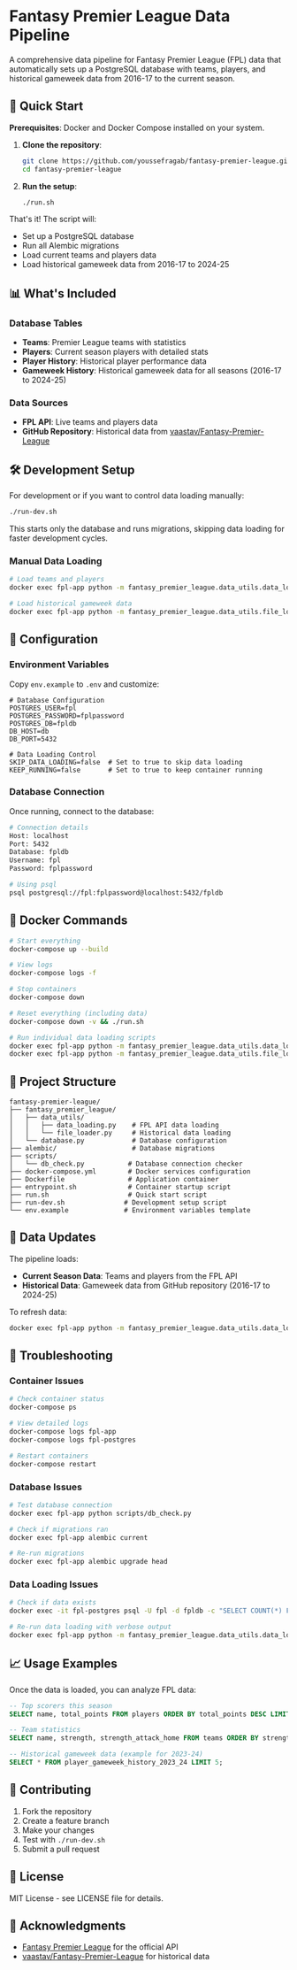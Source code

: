 # Fantasy Premier League Data Pipeline

A comprehensive data pipeline for Fantasy Premier League (FPL) data that automatically sets up a PostgreSQL database with teams, players, and historical gameweek data from 2016-17 to the current season.

## 🚀 Quick Start

**Prerequisites**: Docker and Docker Compose installed on your system.

1. **Clone the repository**:

   ```bash
   git clone https://github.com/youssefragab/fantasy-premier-league.git
   cd fantasy-premier-league
   ```

2. **Run the setup**:

   ```bash
   ./run.sh
   ```

That's it! The script will:

- Set up a PostgreSQL database
- Run all Alembic migrations
- Load current teams and players data
- Load historical gameweek data from 2016-17 to 2024-25

## 📊 What's Included

### Database Tables

- **Teams**: Premier League teams with statistics
- **Players**: Current season players with detailed stats
- **Player History**: Historical player performance data
- **Gameweek History**: Historical gameweek data for all seasons (2016-17 to 2024-25)

### Data Sources

- **FPL API**: Live teams and players data
- **GitHub Repository**: Historical data from [vaastav/Fantasy-Premier-League](https://github.com/vaastav/Fantasy-Premier-League)

## 🛠️ Development Setup

For development or if you want to control data loading manually:

```bash
./run-dev.sh
```

This starts only the database and runs migrations, skipping data loading for faster development cycles.

### Manual Data Loading

```bash
# Load teams and players
docker exec fpl-app python -m fantasy_premier_league.data_utils.data_loading --refresh

# Load historical gameweek data
docker exec fpl-app python -m fantasy_premier_league.data_utils.file_loader
```

## 🔧 Configuration

### Environment Variables

Copy `env.example` to `.env` and customize:

```env
# Database Configuration
POSTGRES_USER=fpl
POSTGRES_PASSWORD=fplpassword
POSTGRES_DB=fpldb
DB_HOST=db
DB_PORT=5432

# Data Loading Control
SKIP_DATA_LOADING=false  # Set to true to skip data loading
KEEP_RUNNING=false       # Set to true to keep container running
```

### Database Connection

Once running, connect to the database:

```bash
# Connection details
Host: localhost
Port: 5432
Database: fpldb
Username: fpl
Password: fplpassword

# Using psql
psql postgresql://fpl:fplpassword@localhost:5432/fpldb
```

## 🐳 Docker Commands

```bash
# Start everything
docker-compose up --build

# View logs
docker-compose logs -f

# Stop containers
docker-compose down

# Reset everything (including data)
docker-compose down -v && ./run.sh

# Run individual data loading scripts
docker exec fpl-app python -m fantasy_premier_league.data_utils.data_loading --help
docker exec fpl-app python -m fantasy_premier_league.data_utils.file_loader
```

## 📁 Project Structure

```
fantasy-premier-league/
├── fantasy_premier_league/
│   ├── data_utils/
│   │   ├── data_loading.py    # FPL API data loading
│   │   └── file_loader.py     # Historical data loading
│   └── database.py            # Database configuration
├── alembic/                   # Database migrations
├── scripts/
│   └── db_check.py           # Database connection checker
├── docker-compose.yml        # Docker services configuration
├── Dockerfile                # Application container
├── entrypoint.sh             # Container startup script
├── run.sh                    # Quick start script
├── run-dev.sh               # Development setup script
└── env.example              # Environment variables template
```

## 🔄 Data Updates

The pipeline loads:

- **Current Season Data**: Teams and players from the FPL API
- **Historical Data**: Gameweek data from GitHub repository (2016-17 to 2024-25)

To refresh data:

```bash
docker exec fpl-app python -m fantasy_premier_league.data_utils.data_loading --refresh
```

## 🐛 Troubleshooting

### Container Issues

```bash
# Check container status
docker-compose ps

# View detailed logs
docker-compose logs fpl-app
docker-compose logs fpl-postgres

# Restart containers
docker-compose restart
```

### Database Issues

```bash
# Test database connection
docker exec fpl-app python scripts/db_check.py

# Check if migrations ran
docker exec fpl-app alembic current

# Re-run migrations
docker exec fpl-app alembic upgrade head
```

### Data Loading Issues

```bash
# Check if data exists
docker exec -it fpl-postgres psql -U fpl -d fpldb -c "SELECT COUNT(*) FROM teams;"

# Re-run data loading with verbose output
docker exec fpl-app python -m fantasy_premier_league.data_utils.data_loading --refresh
```

## 📈 Usage Examples

Once the data is loaded, you can analyze FPL data:

```sql
-- Top scorers this season
SELECT name, total_points FROM players ORDER BY total_points DESC LIMIT 10;

-- Team statistics
SELECT name, strength, strength_attack_home FROM teams ORDER BY strength DESC;

-- Historical gameweek data (example for 2023-24)
SELECT * FROM player_gameweek_history_2023_24 LIMIT 5;
```

## 🤝 Contributing

1. Fork the repository
2. Create a feature branch
3. Make your changes
4. Test with `./run-dev.sh`
5. Submit a pull request

## 📄 License

MIT License - see LICENSE file for details.

## 🙏 Acknowledgments

- [Fantasy Premier League](https://fantasy.premierleague.com/) for the official API
- [vaastav/Fantasy-Premier-League](https://github.com/vaastav/Fantasy-Premier-League) for historical data
